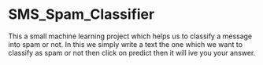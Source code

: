 # SMS_Spam_Classifier
This a  small machine learning project which helps us to classify a message into spam or not.
In this we simply write a text the one which we want to classify as spam or not then click on predict then it will ive you your answer.
